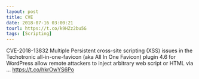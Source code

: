 ```yaml
---
layout: post
title: CVE
date: 2018-07-16 03:00:21
tourl: https://t.co/k9HZz2bu5G
tags: [Scripting]
---
```

CVE-2018-13832 Multiple Persistent cross-site scripting (XSS) issues in the Techotronic all-in-one-favicon (aka All In One Favicon) plugin 4.6 for WordPress allow remote attackers to inject arbitrary web script or HTML via ... https://t.co/hkrOwYS6Po